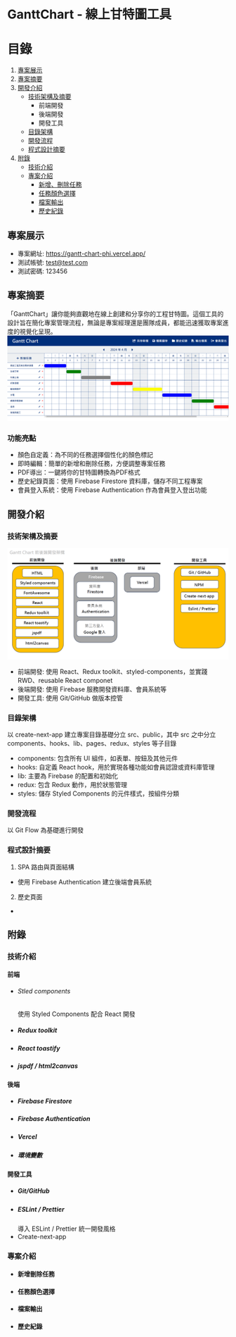 # GanttChart - 線上甘特圖工具
# 目錄
1. [專案展示](#專案展示)
2. [專案摘要](#專案摘要)
3. [開發介紹](#開發介紹)
   - [技術架構及摘要](#技術架構及摘要)
      - 前端開發
      - 後端開發
      - 開發工具
   - [目錄架構](#目錄架構)
   - [開發流程](#開發流程)
   - [程式設計摘要](#程式設計摘要)
4. [附錄](#附錄)
   - [技術介紹](#技術介紹)
   - [專案介紹](#專案介紹)
     - [新增、刪除任務](#新增刪除任務)
     - [任務顏色選擇](#任務顏色選擇)
     - [檔案輸出](#檔案輸出)
     - [歷史紀錄](#歷史紀錄)
     
## 專案展示
- 專案網址: https://gantt-chart-phi.vercel.app/
- 測試帳號: test@test.com   
- 測試密碼: 123456

## 專案摘要
「GanttChart」讓你能夠直觀地在線上創建和分享你的工程甘特圖。這個工具的設計旨在簡化專案管理流程，無論是專案經理還是團隊成員，都能迅速獲取專案進度的視覺化呈現。
 ![](https://raw.githubusercontent.com/jasonlin1993/GanttChart/main/public/images/ReadMeMainPage.png)

### 功能亮點
- 顏色自定義：為不同的任務選擇個性化的顏色標記
- 即時編輯：簡單的新增和刪除任務，方便調整專案任務
- PDF導出：一鍵將你的甘特圖轉換為PDF格式
- 歷史紀錄頁面：使用 Firebase Firestore 資料庫，儲存不同工程專案
- 會員登入系統：使用 Firebase Authentication 作為會員登入登出功能

## 開發介紹
### 技術架構及摘要
![](https://raw.githubusercontent.com/jasonlin1993/GanttChart/main/public/images/developmentArchitecture.png)

- 前端開發: 使用 React、Redux toolkit、styled-components，並實踐 RWD、reusable React componet
- 後端開發: 使用 Firebase 服務開發資料庫、會員系統等
- 開發工具: 使用 Git/GitHub 做版本控管
### 目錄架構
以 create-next-app 建立專案目錄基礎分立 src、public，其中 src 之中分立 components、hooks、lib、pages、redux、styles 等子目錄
- components: 包含所有 UI 組件，如表單、按鈕及其他元件
- hooks: 自定義 React hook，用於實現各種功能如會員認證或資料庫管理
- lib: 主要為 Firebase 的配置和初始化
- redux: 包含 Redux 動作，用於狀態管理
- styles: 儲存 Styled Components 的元件樣式，按組件分類

### 開發流程
以 Git Flow 為基礎進行開發

### 程式設計摘要
1. SPA 路由與頁面結構
- 使用 Firebase Authentication 建立後端會員系統  
2. 歷史頁面
- 
## 附錄
### 技術介紹
#### 前端
- ###### Stled components
  使用 Styled Components 配合 React 開發
- ##### Redux toolkit
- ##### React toastify
- ##### jspdf / html2canvas

#### 後端
- ##### Firebase Firestore
- ##### Firebase Authentication
- ##### Vercel
- ##### 環境變數
  
#### 開發工具
- ##### Git/GitHub 
- ##### ESLint / Prettier　
  導入 ESLint / Prettier 統一開發風格
- Create-next-app
### 專案介紹
- #### 新增刪除任務
- #### 任務顏色選擇
- #### 檔案輸出
- #### 歷史紀錄
